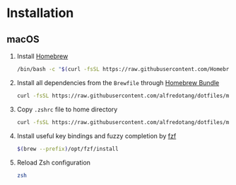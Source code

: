 # Installation

## macOS
1. Install [Homebrew](https://brew.sh/)  
   ```bash
   /bin/bash -c "$(curl -fsSL https://raw.githubusercontent.com/Homebrew/install/HEAD/install.sh)"
   ```
2. Install all dependencies from the `Brewfile` through [Homebrew Bundle](https://docs.brew.sh/Manpage#bundle-subcommand)  
   ```bash
   curl -fsSL https://raw.githubusercontent.com/alfredotang/dotfiles/master/macOS/Brewfile > /tmp/Brewfile && brew bundle --file /tmp/Brewfile ; rm /tmp/Brewfile
   ```
3. Copy `.zshrc` file to home directory  
   ```bash
   curl -fsSL https://raw.githubusercontent.com/alfredotang/dotfiles/master/macOS/.zshrc > ~/.zshrc
   ```
4. Install useful key bindings and fuzzy completion by [fzf](https://github.com/junegunn/fzf#using-homebrew-or-linuxbrew)  
   ```bash
   $(brew --prefix)/opt/fzf/install
   ```
5. Reload Zsh configuration  
   ```bash
   zsh
   ```
